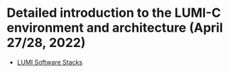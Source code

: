 # Detailed introduction to the LUMI-C environment and architecture (April 27/28, 2022)

-   [LUMI Software Stacks](software_stacks.md)

